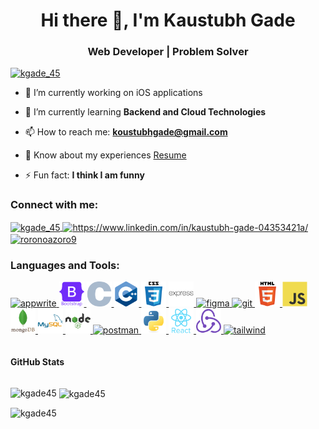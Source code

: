 <h1 align="center">Hi there 👋, I'm Kaustubh Gade</h1>
<h3 align="center">Web Developer | Problem Solver</h3>


<p align="left">
  <a href="https://twitter.com/kgade_45" target="_blank">
    <img src="https://img.shields.io/twitter/follow/kgade_45?logo=twitter&style=for-the-badge" alt="kgade_45" />
  </a>
</p>

- 🔭 I’m currently working on iOS applications

- 🌱 I’m currently learning **Backend and Cloud Technologies**

- 📫 How to reach me: **koustubhgade@gmail.com**

- 📄 Know about my experiences [Resume](https://drive.google.com/file/d/1snpVoyVUFkXNFmkYd9XkPgczlbypXWKs/view?usp=drive_link)

- ⚡ Fun fact: **I think I am funny**

<h3 align="left">Connect with me:</h3>
<p align="left">
  <a href="https://twitter.com/kgade_45" target="_blank">
    <img align="center" src="https://raw.githubusercontent.com/rahuldkjain/github-profile-readme-generator/master/src/images/icons/Social/twitter.svg" alt="kgade_45" height="30" width="40" />
  </a>
  <a href="https://www.linkedin.com/in/kaustubh-gade-04353421a/" target="_blank">
    <img align="center" src="https://raw.githubusercontent.com/rahuldkjain/github-profile-readme-generator/master/src/images/icons/Social/linked-in-alt.svg" alt="https://www.linkedin.com/in/kaustubh-gade-04353421a/" height="30" width="40" />
<!--   </a>
  <a href="https://codeforces.com/profile/roronoa3" target="_blank">
    <img align="center" src="https://raw.githubusercontent.com/rahuldkjain/github-profile-readme-generator/master/src/images/icons/Social/codeforces.svg" alt="roronoa3" height="30" width="40" />
  </a> -->
  <a href="https://www.leetcode.com/roronoazoro9" target="_blank">
    <img align="center" src="https://raw.githubusercontent.com/rahuldkjain/github-profile-readme-generator/master/src/images/icons/Social/leet-code.svg" alt="roronoazoro9" height="30" width="40" />
  </a>
</p>

<h3 align="left">Languages and Tools:</h3>
<p align="left">
  <a href="https://appwrite.io" target="_blank" rel="noreferrer">
    <img src="https://www.vectorlogo.zone/logos/appwriteio/appwriteio-icon.svg" alt="appwrite" width="40" height="40"/>
  </a>
   <a href="https://getbootstrap.com" target="_blank" rel="noreferrer"> <img src="https://raw.githubusercontent.com/devicons/devicon/master/icons/bootstrap/bootstrap-plain-wordmark.svg" alt="bootstrap" width="40" height="40"/> </a> <a href="https://www.cprogramming.com/" target="_blank" rel="noreferrer"> <img src="https://raw.githubusercontent.com/devicons/devicon/master/icons/c/c-original.svg" alt="c" width="40" height="40"/> </a> <a href="https://www.w3schools.com/cpp/" target="_blank" rel="noreferrer"> <img src="https://raw.githubusercontent.com/devicons/devicon/master/icons/cplusplus/cplusplus-original.svg" alt="cplusplus" width="40" height="40"/> </a> <a href="https://www.w3schools.com/css/" target="_blank" rel="noreferrer"> <img src="https://raw.githubusercontent.com/devicons/devicon/master/icons/css3/css3-original-wordmark.svg" alt="css3" width="40" height="40"/> </a> <a href="https://expressjs.com" target="_blank" rel="noreferrer"> <img src="https://raw.githubusercontent.com/devicons/devicon/master/icons/express/express-original-wordmark.svg" alt="express" width="40" height="40"/> </a> <a href="https://www.figma.com/" target="_blank" rel="noreferrer"> <img src="https://www.vectorlogo.zone/logos/figma/figma-icon.svg" alt="figma" width="40" height="40"/> </a> <a href="https://git-scm.com/" target="_blank" rel="noreferrer"> <img src="https://www.vectorlogo.zone/logos/git-scm/git-scm-icon.svg" alt="git" width="40" height="40"/> </a> <a href="https://www.w3.org/html/" target="_blank" rel="noreferrer"> <img src="https://raw.githubusercontent.com/devicons/devicon/master/icons/html5/html5-original-wordmark.svg" alt="html5" width="40" height="40"/> </a> <a href="https://developer.mozilla.org/en-US/docs/Web/JavaScript" target="_blank" rel="noreferrer"> <img src="https://raw.githubusercontent.com/devicons/devicon/master/icons/javascript/javascript-original.svg" alt="javascript" width="40" height="40"/> </a> <a href="https://www.mongodb.com/" target="_blank" rel="noreferrer"> <img src="https://raw.githubusercontent.com/devicons/devicon/master/icons/mongodb/mongodb-original-wordmark.svg" alt="mongodb" width="40" height="40"/> </a> <a href="https://www.mysql.com/" target="_blank" rel="noreferrer"> <img src="https://raw.githubusercontent.com/devicons/devicon/master/icons/mysql/mysql-original-wordmark.svg" alt="mysql" width="40" height="40"/> </a> <a href="https://nodejs.org" target="_blank" rel="noreferrer"> <img src="https://raw.githubusercontent.com/devicons/devicon/master/icons/nodejs/nodejs-original-wordmark.svg" alt="nodejs" width="40" height="40"/> </a> <a href="https://postman.com" target="_blank" rel="noreferrer"> <img src="https://www.vectorlogo.zone/logos/getpostman/getpostman-icon.svg" alt="postman" width="40" height="40"/> </a> <a href="https://www.python.org" target="_blank" rel="noreferrer"> <img src="https://raw.githubusercontent.com/devicons/devicon/master/icons/python/python-original.svg" alt="python" width="40" height="40"/> </a> <a href="https://reactjs.org/" target="_blank" rel="noreferrer"> <img src="https://raw.githubusercontent.com/devicons/devicon/master/icons/react/react-original-wordmark.svg" alt="react" width="40" height="40"/> </a> <a href="https://redux.js.org" target="_blank" rel="noreferrer"> <img src="https://raw.githubusercontent.com/devicons/devicon/master/icons/redux/redux-original.svg" alt="redux" width="40" height="40"/> </a> <a href="https://tailwindcss.com/" target="_blank" rel="noreferrer"> <img src="https://www.vectorlogo.zone/logos/tailwindcss/tailwindcss-icon.svg" alt="tailwind" width="40" height="40"/> </a> </p>
</p>


<div style="margin-top:10px;">


<div style="display: flex; justify-content: space-between;">
  <h4 style="display: inline;">
    GitHub Stats
  </h4>
</div>



<p><img align="left" src="https://github-readme-stats.vercel.app/api/top-langs?username=kgade45&show_icons=true&locale=en&layout=compact" alt="kgade45" /></p>

<p>&nbsp;<img align="center" src="https://github-readme-stats.vercel.app/api?username=kgade45&show_icons=true&locale=en" alt="kgade45" /></p>
  
</div>




<p align="left">
  <img src="https://komarev.com/ghpvc/?username=kgade45&label=Profile%20views&color=0e75b6&style=flat" alt="kgade45" />
</p>
